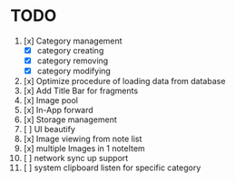 # TODO

1. [x] Category management
   * [x] category creating
   * [x] category removing
   * [x] category modifying
2. [x] Optimize procedure of loading data from database
3. [x] Add Title Bar for fragments
4. [x] Image pool 
5. [x] In-App forward
6. [x] Storage management
7. [ ] UI beautify
8. [x] Image viewing from note list
9. [x] multiple Images in 1 noteItem
10. [ ] network sync up support
11. [ ] system clipboard listen for specific category
